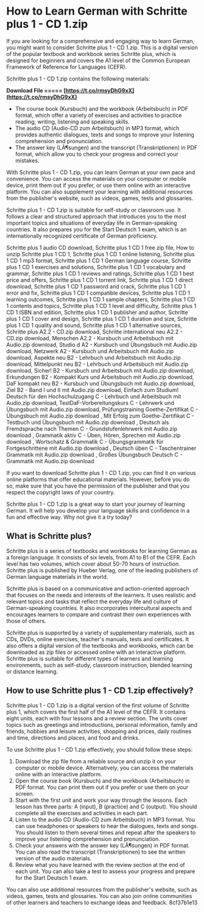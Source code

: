 # How to Learn German with Schritte plus 1 - CD 1.zip
 
If you are looking for a comprehensive and engaging way to learn German, you might want to consider Schritte plus 1 - CD 1.zip. This is a digital version of the popular textbook and workbook series Schritte plus, which is designed for beginners and covers the A1 level of the Common European Framework of Reference for Languages (CEFR).
 
Schritte plus 1 - CD 1.zip contains the following materials:
 
**Download File ===== [https://t.co/rmsyDhG9xX](https://t.co/rmsyDhG9xX)**


 
- The course book (Kursbuch) and the workbook (Arbeitsbuch) in PDF format, which offer a variety of exercises and activities to practice reading, writing, listening and speaking skills.
- The audio CD (Audio-CD zum Arbeitsbuch) in MP3 format, which provides authentic dialogues, texts and songs to improve your listening comprehension and pronunciation.
- The answer key (LÃ¶sungen) and the transcript (Transkriptionen) in PDF format, which allow you to check your progress and correct your mistakes.

With Schritte plus 1 - CD 1.zip, you can learn German at your own pace and convenience. You can access the materials on your computer or mobile device, print them out if you prefer, or use them online with an interactive platform. You can also supplement your learning with additional resources from the publisher's website, such as videos, games, tests and glossaries.
 
Schritte plus 1 - CD 1.zip is suitable for self-study or classroom use. It follows a clear and structured approach that introduces you to the most important topics and situations of everyday life in German-speaking countries. It also prepares you for the Start Deutsch 1 exam, which is an internationally recognized certificate of German proficiency.
 
Schritte plus 1 audio CD download,  Schritte plus 1 CD 1 free zip file,  How to unzip Schritte plus 1 CD 1,  Schritte plus 1 CD 1 online listening,  Schritte plus 1 CD 1 mp3 format,  Schritte plus 1 CD 1 German language course,  Schritte plus 1 CD 1 exercises and solutions,  Schritte plus 1 CD 1 vocabulary and grammar,  Schritte plus 1 CD 1 reviews and ratings,  Schritte plus 1 CD 1 best price and offers,  Schritte plus 1 CD 1 torrent link,  Schritte plus 1 CD 1 direct download,  Schritte plus 1 CD 1 password and crack,  Schritte plus 1 CD 1 error and fix,  Schritte plus 1 CD 1 compatible devices,  Schritte plus 1 CD 1 learning outcomes,  Schritte plus 1 CD 1 sample chapters,  Schritte plus 1 CD 1 contents and topics,  Schritte plus 1 CD 1 level and difficulty,  Schritte plus 1 CD 1 ISBN and edition,  Schritte plus 1 CD 1 publisher and author,  Schritte plus 1 CD 1 cover and design,  Schritte plus 1 CD 1 duration and size,  Schritte plus 1 CD 1 quality and sound,  Schritte plus 1 CD 1 alternative sources,  Schritte plus A2.2 - CD.zip download,  Schritte international neu A2.2 - CD.zip download,  Menschen A2.2 - Kursbuch und Arbeitsbuch mit Audio.zip download,  Studio d A2 - Kursbuch und Übungsbuch mit Audio.zip download,  Netzwerk A2 - Kursbuch und Arbeitsbuch mit Audio.zip download,  Aspekte neu B2 - Lehrbuch und Arbeitsbuch mit Audio.zip download,  Mittelpunkt neu B2 - Lehrbuch und Arbeitsbuch mit Audio.zip download,  Sicher! B2 - Kursbuch und Arbeitsbuch mit Audio.zip download,  Erkundungen B2 - Kompakt Kurs und Arbeitsbuch mit Audio.zip download,  DaF kompakt neu B2 - Kursbuch und Übungsbuch mit Audio.zip download,  Ziel B2 - Band I und II mit Audio.zip download,  Einfach zum Studium! Deutsch für den Hochschulzugang C - Lehrbuch und Arbeitsbuch mit Audio.zip download,  TestDaF-Vorbereitungskurs C - Lehrwerk und Übungsbuch mit Audio.zip download,  Prüfungstraining Goethe-Zertifikat C - Übungsbuch mit Audio.zip download ,  Mit Erfolg zum Goethe-Zertifikat C - Testbuch und Übungsbuch mit Audio.zip download ,  Deutsch als Fremdsprache nach Themen C - Grundstufenlehrwerk mit Audio.zip download ,  Grammatik aktiv C - Üben, Hören, Sprechen mit Audio.zip download ,  Wortschatz & Grammatik C - Übungsgrammatik für Fortgeschrittene mit Audio.zip download ,  Deutsch üben C - Taschentrainer Grammatik mit Audio.zip download ,  Großes Übungsbuch Deutsch C - Grammatik mit Audio.zip download
 
If you want to download Schritte plus 1 - CD 1.zip, you can find it on various online platforms that offer educational materials. However, before you do so, make sure that you have the permission of the publisher and that you respect the copyright laws of your country.
 
Schritte plus 1 - CD 1.zip is a great way to start your journey of learning German. It will help you develop your language skills and confidence in a fun and effective way. Why not give it a try today?
  
## What is Schritte plus?
 
Schritte plus is a series of textbooks and workbooks for learning German as a foreign language. It consists of six levels, from A1 to B1 of the CEFR. Each level has two volumes, which cover about 50-70 hours of instruction. Schritte plus is published by Hueber Verlag, one of the leading publishers of German language materials in the world.
 
Schritte plus is based on a communicative and action-oriented approach that focuses on the needs and interests of the learners. It uses realistic and relevant topics and tasks that reflect the everyday life and culture of German-speaking countries. It also incorporates intercultural aspects and encourages learners to compare and contrast their own experiences with those of others.
 
Schritte plus is supported by a variety of supplementary materials, such as CDs, DVDs, online exercises, teacher's manuals, tests and certificates. It also offers a digital version of the textbooks and workbooks, which can be downloaded as zip files or accessed online with an interactive platform. Schritte plus is suitable for different types of learners and learning environments, such as self-study, classroom instruction, blended learning or distance learning.
  
## How to use Schritte plus 1 - CD 1.zip effectively?
 
Schritte plus 1 - CD 1.zip is a digital version of the first volume of Schritte plus 1, which covers the first half of the A1 level of the CEFR. It contains eight units, each with four lessons and a review section. The units cover topics such as greetings and introductions, personal information, family and friends, hobbies and leisure activities, shopping and prices, daily routines and time, directions and places, and food and drinks.
 
To use Schritte plus 1 - CD 1.zip effectively, you should follow these steps:

1. Download the zip file from a reliable source and unzip it on your computer or mobile device. Alternatively, you can access the materials online with an interactive platform.
2. Open the course book (Kursbuch) and the workbook (Arbeitsbuch) in PDF format. You can print them out if you prefer or use them on your screen.
3. Start with the first unit and work your way through the lessons. Each lesson has three parts: A (input), B (practice) and C (output). You should complete all the exercises and activities in each part.
4. Listen to the audio CD (Audio-CD zum Arbeitsbuch) in MP3 format. You can use headphones or speakers to hear the dialogues, texts and songs. You should listen to them several times and repeat after the speakers to improve your listening comprehension and pronunciation.
5. Check your answers with the answer key (LÃ¶sungen) in PDF format. You can also read the transcript (Transkriptionen) to see the written version of the audio materials.
6. Review what you have learned with the review section at the end of each unit. You can also take a test to assess your progress and prepare for the Start Deutsch 1 exam.

You can also use additional resources from the publisher's website, such as videos, games, tests and glossaries. You can also join online communities of other learners and teachers to exchange ideas and feedback.
 8cf37b1e13
 
